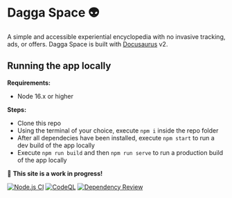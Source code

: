 # Dagga Space 👽

A simple and accessible experiential encyclopedia with no invasive tracking, ads, or offers. Dagga Space is built with [Docusaurus](https://docusaurus.io/) v2.

## Running the app locally

**Requirements:**

- Node 16.x or higher

**Steps:**

- Clone this repo
- Using the terminal of your choice, execute `npm i` inside the repo folder
- After all dependecies have been installed, execute `npm start` to run a dev build of the app locally
- Execute `npm run build` and then `npm run serve` to run a production build of the app locally

🚧 **This site is a work in progress!**

[![Node.js CI](https://github.com/Mononoke5509/dagga-space/actions/workflows/node.js.yml/badge.svg)](https://github.com/Mononoke5509/dagga-space/actions/workflows/node.js.yml) [![CodeQL](https://github.com/Mononoke5509/dagga-space/actions/workflows/codeql-analysis.yml/badge.svg)](https://github.com/Mononoke5509/dagga-space/actions/workflows/codeql-analysis.yml) [![Dependency Review](https://github.com/Mononoke5509/dagga-space/actions/workflows/dependency-review.yml/badge.svg)](https://github.com/Mononoke5509/dagga-space/actions/workflows/dependency-review.yml)
